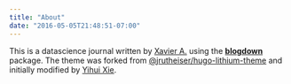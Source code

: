 ```yaml
---
title: "About"
date: "2016-05-05T21:48:51-07:00"
---
```


This is a datascience journal written by [Xavier A.](https://github.com/xvrdm) using the [**blogdown**](https://github.com/rstudio/blogdown) package. The theme was forked from [@jrutheiser/hugo-lithium-theme](https://github.com/jrutheiser/hugo-lithium-theme) and initially modified by [Yihui Xie](https://github.com/yihui/hugo-lithium-theme).
